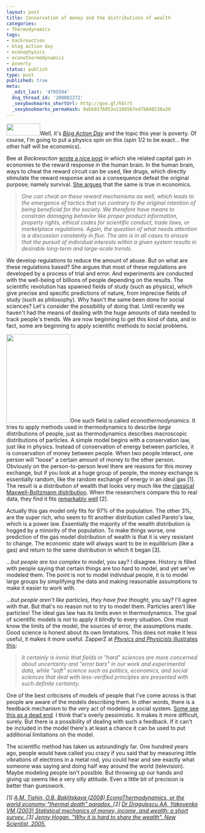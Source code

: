 ```yaml
---
layout: post
title: Conservation of money and the distributions of wealth
categories:
- Thermodynamics
tags:
- backreaction
- blog action day
- econophysics
- econothermodynamics
- poverty
status: publish
type: post
published: true
meta:
  _edit_last: '4795594'
  dsq_thread_id: '208082272'
  _sexybookmarks_shortUrl: http://goo.gl/hblrS
  _sexybookmarks_permaHash: 8ebb9376053a1168567ed7b848236a20
---
```

<a href="http://blogactionday.org"><img class="alignleft" src="http://blogactionday.org/img/4712254e14074fdbb72948988f9521c7e334e16a.jpg" alt="" width="88" height="31" /></a>Well, it's <em><a href="http://blogactionday.org/">Blog Action Day</a></em><em> </em>and the topic this year is poverty. Of course, I'm going to put a physics spin on this (spin 1/2 to be exact... the other half will be economics).

Bee at <em>Backreaction</em> <a href="http://backreaction.blogspot.com/2008/10/this-is-your-economy-on-drugs.html#links">wrote a nice post</a> in which she related capital gain in economies to the reward response in the human brain. In the human brain, ways to cheat the reward circuit can be used, like drugs, which directly stimulate the reward response and as a consequence defeat the original purpose; namely survival. <a href="http://backreaction.blogspot.com/2008/10/this-is-your-economy-on-drugs.html#links">She argues</a> that the same is true in economics.
<blockquote><em>One can cheat on these reward mechanisms as well, which leads to the emergence of tactics that run contrary to the original intention of being beneficial for the society. We therefore have means to constrain damaging behavior like proper product information, property rights, ethical codes for scientific conduct, trade laws, or marketplace regulations. Again, the question of what needs attention is a discussion constantly in flux. The aim is in all cases to ensure that the pursuit of individual interests within a given system results in desirable long-term and large-scale trends.</em></blockquote>
We develop regulations to reduce the amount of abuse. But on what are these regulations based? She argues that most of these regulations are developed by a process of trial and error. And experiments are conducted with the well-being of billions of people depending on the results. The scientific revolution has spawned fields of study (such as physics), which give precise and specific predictions of nature, from imprecise fields of study (such as philosophy). Why hasn't the same been done for social sciences? Let's consider the possibility of doing that. Until recently we haven't had the means of dealing with the huge amounts of data needed to track people's trends. We are now beginning to get this kind of data, and in fact, some are beginning to apply scientific methods to social problems.

<a href="http://www.newscientist.com/article.ns?id=dn7107"><img class="alignright" title="Distribution of wealth" src="http://www.newscientist.com/data/images/ns/cms/dn7107/dn7107-1_279.jpg" alt="" width="167" height="230" /></a>One such field is called <em>econothermodynamics</em>. It tries to apply methods used in thermodynamics to describe <em>large</em> distributions of people, just as thermodynamics describes macroscopic distributions of particles. A simple model begins with a conservation law, just like in physics. Instead of conservation of energy between particles, it is conservation of money between people. When two people interact, one person will "loose" a certain amount of money to the other person. Obviously on the person-to-person level there are reasons for this money exchange, but if you look at a huge group of people, the money exchange is essentially random, like the random exchange of energy in an ideal gas [1]. The result is a distribution of wealth that looks very much like the <a href="http://en.wikipedia.org/wiki/Maxwell-Boltzmann_distribution">classical Maxwell-Boltzmann distribution</a>. When the researchers compare this to real data, they find it fits <a href="http://www2.physics.umd.edu/~yakovenk/papers/income.pdf">remarkably well</a> [2].

Actually this gas model only fits for 97% of the population. The other 3%, are the super rich, who seem to fit another distribution called Pareto's law, which is a power law. Essentially the majority of the wealth distribution is hogged by a minority of the population. To make things worse, one prediction of the gas model distribution of wealth is that it is very resistant to change. The economic state will always want to be in equilibrium (like a gas) and return to the same distribution in which it began [3].

...<em>but people are too complex to model</em>, you say? I disagree. History is filled with people saying that certain things are too hard to model, and yet we've modeled them. The point is not to model individual people, it is to model large groups by simplifying the data and making reasonable assumptions to make it easier to work with.

...<em>but people aren't like particles, they have free thought</em>, you say? I'll agree with that. But that's no reason not to try to model them. Particles aren't like particles! The ideal gas law has its limits even in thermodynamics. The goal of scientific models is not to apply it blindly to every situation. One must know the limits of the model, the sources of error, the assumptions made. Good science is honest about its own limitations. This does not make it less useful, it makes it more useful. ZapperZ at <a href="http://physicsandphysicists.blogspot.com/2008/10/why-economics-will-never-be-like.html"><em>Physics and Physicists</em> illustrates this</a>:
<blockquote><em>It certainly is ironic that fields in "hard" sciences are more concerned about uncertainty and "error bars" in our work and experimental data, while "soft" science such as politics, economics, and social sciences that deal with less-verified principles are presented with such definite certainty.</em></blockquote>
One of the best criticisms of models of people that I've come across is that people are aware of the models describing them. In other words, there is a feedback mechanism to the very act of modeling a social system. <a href="http://media.www.thestute.com/media/storage/paper1092/news/2008/10/10/Opinion/The-Scientific.Curmudgeonwhy.Economics.Will.Never.Be.Like.Physics-3474006.shtml">Some see this as a dead end</a>. I think that's overly pessimistic. It makes it more difficult, surely. But there is a possibility of dealing with such a feedback. If it can't be included in the model there's at least a chance it can be used to put additional limitations on the model.

The scientific method has taken us astoundingly far. One hundred years ago, people would have called you crazy if you said that by measuring little vibrations of electrons in a metal rod, you could hear and see exactly what someone was saying and doing half way around the world (television). Maybe modeling people isn't possible. But throwing up our hands and giving up seems like a very silly attitude. Even a little bit of precision is better than guesswork.

<em>[1] <a href="http://arxiv.org/abs/0807.0372">A.M. Tishin, O.B. Baklitskaya (2008) EconoThermodynamics, or the world economy "thermal death" paradox. </a></em><em>
[2] <a href="http://www2.physics.umd.edu/~yakovenk/econophysics/">Dr Dragulescu AA, Yakovenko VM (2003) Statistical mechanics of money, income, and wealth: a short survey. </a></em><em>
[3] <a href="http://www.newscientist.com/article.ns?id=dn7107">Jenny Hogan, "Why it is hard to share the wealth". New Scientist, 2005.</a><a href="http://www2.physics.umd.edu/~yakovenk/econophysics/"> </a></em>
